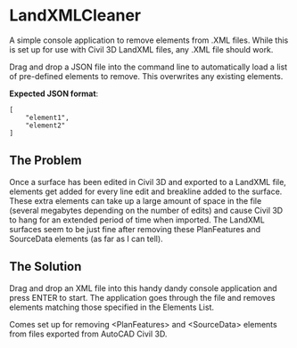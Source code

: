 # LandXMLCleaner

A simple console application to remove elements from .XML files.
While this is set up for use with Civil 3D LandXML files, any .XML file should work.

Drag and drop a JSON file into the command line to automatically load a list of pre-defined elements to remove. This overwrites any existing elements.

**Expected JSON format**:

```
[
    "element1",
    "element2"
]
```

## The Problem

Once a surface has been edited in Civil 3D and exported to a LandXML file, elements get added for every line edit and breakline added to the surface. These extra elements can take up a large amount of space in the file (several megabytes depending on the number of edits) and cause Civil 3D to hang for an extended period of time when imported.
The LandXML surfaces seem to be just fine after removing these PlanFeatures and SourceData elements (as far as I can tell).

## The Solution

Drag and drop an XML file into this handy dandy console application and press ENTER to start. The application goes through the file and removes elements matching those specified in the Elements List.

Comes set up for removing \<PlanFeatures\> and \<SourceData\> elements from files exported from AutoCAD Civil 3D.
